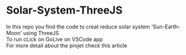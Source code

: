 # Solar-System-ThreeJS
In this repo you find the code to creat reduce solar system 'Sun-Earth-Moon' using ThreeJS  
To run cLick on GoLive on VSCode app  
For more detail about the projet check this article 
